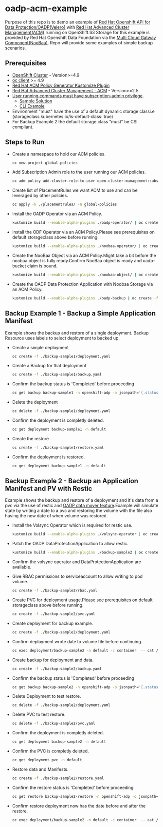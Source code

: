 # oadp-acm-example

Purpose of this repo is to demo an example of [Red Hat Openshift API for Data Protection/OADP(Velero)](https://docs.openshift.com/container-platform/4.11/backup_and_restore/application_backup_and_restore/oadp-features-plugins.html) with [Red Hat Advanced Cluster Management(ACM)](https://www.redhat.com/en/technologies/management/advanced-cluster-management) running on OpenShift.S3 Storage for this example is provided by Red Hat Openshift Data Foundation via the [Multi Cloud Gatway Component(NooBaa)](https://access.redhat.com/documentation/en-us/red_hat_openshift_data_foundation/4.11/html/managing_hybrid_and_multicloud_resources/about-the-multicloud-object-gateway). Repo will provide some examples of simple backup scenarios.

## Prerequisites

- [OpenShift Cluster](https://docs.openshift.com/container-platform/4.9/welcome/index.html) - Version>=4.9
- [oc client](https://docs.openshift.com/container-platform/4.9/cli_reference/openshift_cli/getting-started-cli.html) >= 4.9
- [Red Hat ACM Policy Generator Kustomize Plugin](https://github.com/stolostron/policy-generator-plugin)
- [Red Hat Advanced Cluster Management - ACM](https://access.redhat.com/documentation/en-us/red_hat_advanced_cluster_management_for_kubernetes/2.0/html-single/install/index#installing) - Version>=2.5
- [User running commands must have subscription-admin privilege](https://access.redhat.com/documentation/en-us/red_hat_advanced_cluster_management_for_kubernetes/2.6/html-single/applications/index#granting-subscription-admin-privilege).
  - [Sample Solution](https://access.redhat.com/solutions/6010251)
  - [CLI Example](https://github.com/MoOyeg/rhacm-multi-kubernetes-example#attach-subscription-admin-policy-to-your-user-if-necessary)
- Environment "must" have the use of a default dynamic storage classi.e (storageclass.kubernetes.io/is-default-class: true)
- For Backup Example 2 the default storage class "must" be CSI compliant.
  
## Steps to Run

- Create a namespace to hold our ACM policies.

  ```bash
  oc new-project global-policies
  ```

- Add Subscription Admin role to the user running our ACM policies.
  
  ```bash
  oc adm policy add-cluster-role-to-user open-cluster-management:subscription-admin $(oc whoami)
  ```

- Create list of PlacementRules we want ACM to use and can be leveraged by other policies.
  
  ```bash
  oc apply -k ./placementrules/ -n global-policies
  ```

- Install the OADP Operator via an ACM Policy.
  
  ```bash
  kustomize build --enable-alpha-plugins ./oadp-operator/ | oc create -f -
  ```

- Install the ODF Operator via an ACM Policy.Please see prerequisites on default storageclass above before running.
  
  ```bash
  kustomize build --enable-alpha-plugins ./noobaa-operator/ | oc create -f -
  ```

- Create the NooBaa Object via an ACM Policy.Might take a bit before the noobaa object is fully ready.Confirm NooBaa object is ready and oadp-bucket claim is bound.

  ```bash
  kustomize build --enable-alpha-plugins ./noobaa-object/ | oc create -f -
  ```

- Create the OADP Data Protection Application with Noobaa Storage via an ACM Policy.
  
  ```bash
  kustomize build --enable-alpha-plugins ./oadp-backup | oc create -f -
  ```

## Backup Example 1 - Backup a Simple Application Manifest

Example shows the backup and restore of a single deployment. Backup Resource uses labels to select deployment to backed up.

- Create a simple deployment
  
  ```bash
  oc create -f ./backup-sample1/deployment.yaml
  ```

- Create a Backup for that deployment
  
  ```bash
  oc create -f ./backup-sample1/backup.yaml
  ```

- Confirm the backup status is 'Completed' before proceeding
  
  ```bash
  oc get backup backup-sample1 -n openshift-adp -o jsonpath='{.status.phase}'
  ```
  
- Delete the deployment

  ```bash
  oc delete -f ./backup-sample1/deployment.yaml
  ```

- Confirm the deployment is completly deleted.
  
  ```bash
  oc get deployment backup-sample1 -n default
  ```

- Create the restore
  
  ```bash
  oc create -f ./backup-sample1/restore.yaml
  ```

- Confirm the deployment is restored.

  ```bash
  oc get deployment backup-sample1 -n default
  ```

## Backup Example 2 - Backup an Application Manifest and PV with Restic

Example shows the backup and restore of a deployment and it's data from a pvc via the use of restic and [OADP data mover feature](https://docs.openshift.com/container-platform/4.11/backup_and_restore/application_backup_and_restore/backing_up_and_restoring/backing-up-applications.html).Example will simulate state by writing a date to a pvc and restoring the volume with the file also having the new date of when volume was restored.

- Install the Volsync Operator which is required for restic use.
  
  ```bash
  kustomize build --enable-alpha-plugins ./volsync-operator | oc create -f -
  ```

- Patch the OADP DataProtectionApplication to allow restic.

  ```bash
  kustomize build --enable-alpha-plugins ./backup-sample2 | oc create -f -
  ```

- Confirm the volsync operator and DataProtectionApplication are available.

- Give RBAC permissions to serviceaccount to allow writing to pod volume.
  
  ```bash
  oc create -f ./backup-sample2/rbac.yaml
  ```

- Create PVC for deployment usage.Please see prerequisites on default storageclass above before running.

  ```bash
  oc create -f ./backup-sample2/pvc.yaml
  ```

- Create deployment for backup example.

  ```bash
  oc create -f ./backup-sample2/deployment.yaml
  ```

- Confirm deployment wrote date to volume file before continuing.
  
  ```bash
  oc exec deployment/backup-sample2 -n default -c container  -- cat /root/backup-sample2/backup
  ```

- Create backup for deployment and data.
  
  ```bash
  oc create -f ./backup-sample2/backup.yaml
  ```

- Confirm the backup status is 'Completed' before proceeding
  
  ```bash
  oc get backup backup-sample2 -n openshift-adp -o jsonpath='{.status.phase}'
  ```

- Delete Deployment to test restore.
  
  ```bash
  oc delete -f ./backup-sample2/deployment.yaml
  ```

- Delete PVC to test restore.
  
  ```bash
  oc delete -f ./backup-sample2/pvc.yaml
  ```

- Confirm the deployment is completly deleted.
  
  ```bash
  oc get deployment backup-sample2 -n default
  ```

- Confirm the PVC is completly deleted.
  
  ```bash
  oc get deployment pvc -n default
  ```

- Restore data and Manifests.
  
  ```bash
  oc create -f ./backup-sample2/restore.yaml
  ```

- Confirm the restore status is 'Completed' before proceeding
  
  ```bash
  oc get restore backup-sample2-restore -n openshift-adp -o jsonpath='{.status.phase}'
  ```

- Confirm restore deployment now has the date before and after the restore.
  
  ```bash
  oc exec deployment/backup-sample2 -n default -c container  -- cat /root/backup-sample2/backup
  ```
